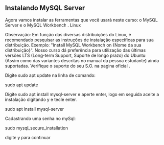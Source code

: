 ## Instalando MySQL Server
Agora vamos instalar as ferramentas que você usará neste curso: o MySQL Server e o MySQL Workbench .
Linux

Observação: Em função das diversas distribuições do Linux, é recomendado pesquisar as instruções de instalação específicas para sua distribuição. Exemplo: "Install MySQL Workbench on {Nome da sua distribuição}". Nosso curso dá preferência para utilização das últimas versões LTS (Long-term Support, Suporte de longo prazo) do Ubuntu (Assim como das variantes descritas no manual da pessoa estudante) ainda suportadas. Verifique o suporte do seu S.O. na pagina oficial .

Digite sudo apt update na linha de comando:

sudo apt update

Digite sudo apt install mysql-server e aperte enter, logo em seguida aceite a instalação digitando y e tecle enter.

sudo apt install mysql-server

Cadastrando uma senha no mySql:

sudo mysql_secure_installation

digite y para continuar

